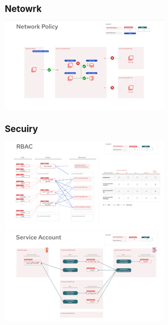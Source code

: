 # Netowrk
![Network Policy](./images/network-policy.png)

# Secuiry
![RBAC](./images/rbac.png)
![Service account](./images/serviceaccount.png)
